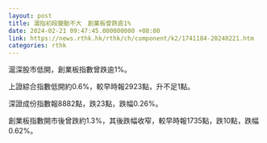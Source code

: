```yaml
---
layout: post
title: 滬指初段變動不大　創業板曾跌逾1%
date: 2024-02-21 09:47:45.000000000 +08:00
link: https://news.rthk.hk/rthk/ch/component/k2/1741184-20240221.htm
categories: rthk
---
```


滬深股市低開，創業板指數曾跌逾1%。

上證綜合指數低開約0.6%，較早時報2923點，升不足1點。

深證成份指數報8882點，跌23點，跌幅0.26%。

創業板指數開市後曾跌約1.3%，其後跌幅收窄，較早時報1735點，跌10點，跌幅0.62%。
